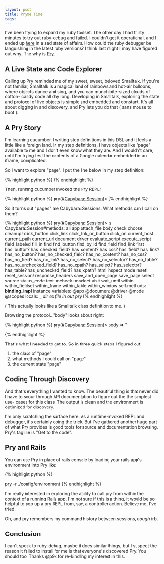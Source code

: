 ```yaml
---
layout: post
title: Pryme Time
tags: 
---
```

I've been trying to expand my ruby toolset. The other day I had thirty minutes
to try out ruby-debug and failed. I couldn't get it operational, and I ended
up [here](http://blog.wyeworks.com/2011/11/1/ruby-1-9-3-and-ruby-debug) in a
sad state of affairs. How could the ruby debugger be languishing in the latest
ruby versions? I think last might I may have figured out why. The why is
[Pry](http://pry.github.com/).

## A Live State and Code Explorer

Calling up Pry reminded me of my sweet, sweet, beloved Smalltalk. If you're
not familiar, Smalltalk is a magical land of rainbows and hot-air balloons,
where objects dance and sing, and you can munch bite-sized clouds of cotton-
candy code all day long. Developing in Smalltalk, exploring the state and
protocol of live objects is simple and embedded and constant. It's all about
digging in and discovery, and Pry lets you do that ( sans mouse to boot ).

## A Pry Story

I'm learning cucumber. I writing step definitions in this DSL and it feels a
little like a foreign land. In my step definitions, I have objects like "page"
available to me and I don't even know what they are. And I wouldn't care,
until I'm trying test the contents of a Google calendar embedded in an iframe,
complicated.

So I want to explore "page". I put the line below in my step definition:

{% highlight python %}
{% endhighlight %}

Then, running cucumber invoked the Pry REPL:

{% highlight python %}
pry(#<Capybara::Session>)>
{% endhighlight %}

So it turns out "pages" are Cabybara::Sessions. What methods can I call on
them?

{% highlight python %}
pry(#<Capybara::Session>)> ls
Capybara::Session#methods: all  app  attach_file  body  check  choose  cleanup!  click_button  click_link  click_link_or_button  click_on  current_host  current_path  current_url  document  driver  evaluate_script  execute_script  field_labeled  fill_in  find  find_button  find_by_id  find_field  find_link  first  has_button?  has_checked_field?  has_content?  has_css?  has_field?  has_link?  has_no_button?  has_no_checked_field?  has_no_content?  has_no_css?  has_no_field?  has_no_link?  has_no_select?  has_no_selector?  has_no_table?  has_no_unchecked_field?  has_no_xpath?  has_select?  has_selector?  has_table?  has_unchecked_field?  has_xpath?  html  inspect  mode  reset!  reset_session!  response_headers  save_and_open_page  save_page  select  source  status_code  text  uncheck  unselect  visit  wait_until  within  within_fieldset  within_frame  within_table  within_window
self.methods: __binding_impl__
instance variables: @app  @document  @driver  @mode  @scopes
locals: _  _dir_  _ex_  _file_  _in_  _out_  _pry_
{% endhighlight %}

( This actually looks like a Smalltalk class definition to me. )

Browsing the protocol…"body" looks about right:

{% highlight python %}
  pry(#<Capybara::Session>)> body
    => "<!DOCTYPE html>
<html><head>
{% endhighlight %}

That's what I needed to get to. So in three quick steps I figured out:

  1. the class of "page"
  2. what methods I could call on "page"
  3. the current state "page"

## Coding Through Discovery

And that's everything I wanted to know. The beautiful thing is that never did
I have to scour through API documentation to figure out the the simplest use-
cases for this class. The output is clean and the environment is optimized for
discovery.

I'm only scratching the surface here. As a runtime-invoked REPL and debugger,
it's certainly doing the trick. But I've gathered another huge part of what
Pry provides is good tools for source and documentation browsing. Pry's
tagline is "Get to the code".

## Pry and Rails

You can use Pry in place of rails console by loading your rails app's
environment into Pry like:

{% highlight python %}

  pry -r ./config/environment
{% endhighlight %}

I'm really interested in exploring the ability to call pry from within the
context of a running Rails app. I'm not sure if this is a thing, it would be
so helpful to pop up a pry REPL from, say, a controller action. Believe me,
I've tried.

Oh, and pry remembers my command history between sessions, *cough* irb.

## Conclusion

I can't speak to ruby-debug, maybe it does similar things, but I suspect the
reason it failed to install for me is that everyone's discovered Pry. You
should too. Thanks @p9k for re-kindling my interest in this.
